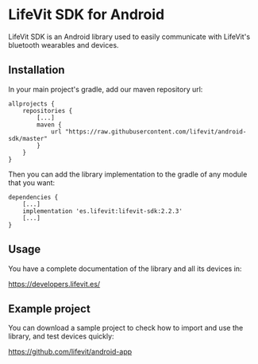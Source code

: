 # LifeVit SDK for Android

LifeVit SDK is an Android library used to easily communicate with LifeVit's bluetooth wearables and devices.

## Installation

In your main project's gradle, add our maven repository url:

```
allprojects {
    repositories {
        [...]
        maven {
            url "https://raw.githubusercontent.com/lifevit/android-sdk/master"
        }
    }
}
```

Then you can add the library implementation to the gradle of any module that you want:

```
dependencies {
    [...]
    implementation 'es.lifevit:lifevit-sdk:2.2.3'
    [...]
}
```


## Usage

You have a complete documentation of the library and all its devices in:

https://developers.lifevit.es/


## Example project

You can download a sample project to check how to import and use the library, and test devices quickly:

https://github.com/lifevit/android-app

